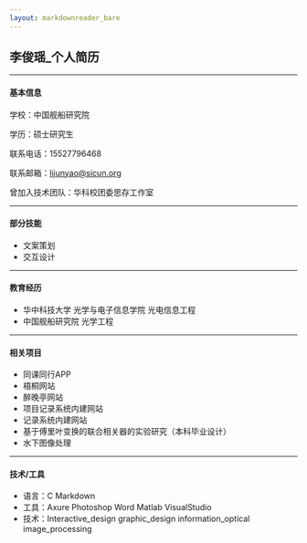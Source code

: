 ```yaml
---
layout: markdownreader_bare
---
```



## 李俊瑶_个人简历

---
#### 基本信息

学校：中国舰船研究院

学历：硕士研究生

联系电话：15527796468

联系邮箱：lijunyao@sicun.org

曾加入技术团队：华科校团委思存工作室

---

#### 部分技能
 - 文案策划
 - 交互设计

---
#### 教育经历
 - 华中科技大学 光学与电子信息学院 光电信息工程
 - 中国舰船研究院 光学工程

---

#### 相关项目
 - 同课同行APP
 - 梧桐网站
 - 醉晚亭网站
 - 项目记录系统内建网站
 - 记录系统内建网站
 - 基于傅里叶变换的联合相关器的实验研究（本科毕业设计）
 - 水下图像处理

---

#### 技术/工具
 - 语言：C Markdown 
 - 工具：Axure Photoshop Word Matlab VisualStudio 
 - 技术：Interactive_design graphic_design information_optical image_processing

